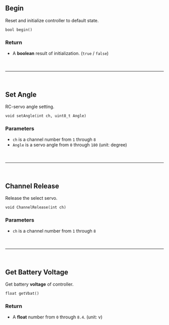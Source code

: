 ## Begin

Reset and initialize controller to default state.

```Arduino
bool begin()
```
### Return

- A **boolean** result of initialization. (`true` / `false`)
<br /><br /><br />
***
<br />

## Set Angle

RC-servo angle setting.

```Arduino
void setAngle(int ch, uint8_t Angle)
```

### Parameters

- `ch` is a channel number from `1` through `8`
- `Angle` is a servo angle from `0` through `180` (unit: degree)
<br /><br /><br />
***
<br />

## Channel Release

Release the select servo.

```Arduino
void ChannelRelease(int ch)
```

### Parameters

- `ch` is a channel number from `1` through `8`
<br /><br /><br />
***
<br />

## Get Battery Voltage

Get battery **voltage** of controller.

```Arduino
float getVbat()
```

### Return

- A **float** number from `0` through `8.4`. (unit: v)
